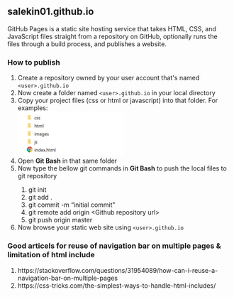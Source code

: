 <h2>salekin01.github.io</h2> 

<p>GitHub Pages is a static site hosting service that takes HTML, CSS, and JavaScript files straight from a repository on GitHub, optionally runs the files through a build process, and publishes a website. </p>

<h3>How to publish</h3>
  <ol>
    <li>Create a repository owned by your user account that's named <code>&lt;user&gt;.github.io</code></li>
    <li>Now create a folder named <code>&lt;user&gt;.github.io</code> in your local directory</li>
    <li>Copy your project files (css or html or javascript) into that folder. For examples:</li>
     <img src="images/project_files.jpg" width=50% height=50%>
    <li>Open <B>Git Bash</B> in that same folder</li>
    <li>Now type the bellow git commands in <B>Git Bash</B> to push the local files to git repository</li>
       <ol>
        <li>git init</li>
        <li>git add .</li>
        <li>git commit -m “initial commit"</li>
        <li>git remote add origin &lt;Github repository url&gt;</li>
        <li>git push origin master</li>
      </ol>
    <li>Now browse your static web site using <code>&lt;user&gt;.github.io</code></li>
  </ol>
 <h3>Good articels for reuse of navigation bar on multiple pages & limitation of html include</h3>
   <ol>
    <li> <link>https://stackoverflow.com/questions/31954089/how-can-i-reuse-a-navigation-bar-on-multiple-pages</link> </li>
    <li> <link>https://css-tricks.com/the-simplest-ways-to-handle-html-includes/</link> </li>
   </ol>
